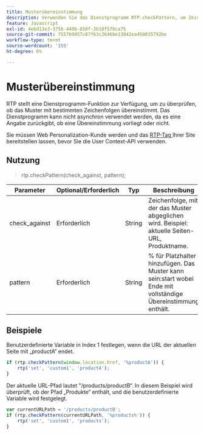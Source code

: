 ```yaml
---
title: Musterübereinstimmung
description: Verwenden Sie das Dienstprogramm RTP.checkPattern, um Zeichenfolgenmuster mit Prozentwert-Platzhaltern zu testen. Weitere Informationen finden Sie unter Synchronisierungsbeschränkungen, Verwendungs- und URL-Beispiele und unter Erforderliche RTP-Tag-Einrichtung.
feature: Javascript
exl-id: 4ebd13e3-375b-449b-850f-3b18f570ca75
source-git-commit: 7557b9957c87f63c2646be13842ea450035792be
workflow-type: tm+mt
source-wordcount: '155'
ht-degree: 6%

---
```


# Musterübereinstimmung

RTP stellt eine Dienstprogramm-Funktion zur Verfügung, um zu überprüfen, ob das Muster mit bestimmten Zeichenfolgen übereinstimmt. Das Dienstprogramm kann nicht asynchron verwendet werden, da es eine Angabe zurückgibt, ob eine Übereinstimmung vorliegt oder nicht.

Sie müssen Web Personalization-Kunde werden und das [RTP-Tag ](https://experienceleague.adobe.com/de/docs/marketo/using/product-docs/web-personalization/rtp-tag-implementation/deploy-the-rtp-javascript) Ihrer Site bereitstellen lassen, bevor Sie die User Context-API verwenden.

## Nutzung

> rtp.checkPattern(check_against, pattern);

| Parameter | Optional/Erforderlich | Typ | Beschreibung |
|---|---|---|---|
| check_against | Erforderlich | String | Zeichenfolge, mit der das Muster abgeglichen wird. Beispiel: aktuelle Seiten-URL, Produktname. |
| pattern | Erforderlich | String | % für Platzhalter hinzufügen. Das Muster kann sein:start wobei Ende mit vollständige Übereinstimmung enthält. |

## Beispiele

Benutzerdefinierte Variable in Index 1 festlegen, wenn die URL der aktuellen Seite mit „productA“ endet.

```javascript
if (rtp.checkPattern(window.location.href, '%productA')) {
    rtp('set', 'custom1', 'productA');
}
```

Der aktuelle URL-Pfad lautet &quot;/products/productB“. In diesem Beispiel wird überprüft, ob der Pfad „Produkte“ enthält, und die benutzerdefinierte Variable wird festgelegt.

```javascript
var currentURLPath = '/products/productB';
if (rtp.checkPattern(currentURLPath, '%products%')) {
    rtp('set', 'custom1', 'products');
}
```
